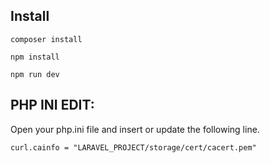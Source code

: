 

## Install
```
composer install
```

```
npm install
```

```
npm run dev
```

## PHP INI EDIT:

Open your php.ini file and insert or update the following line.
```
curl.cainfo = "LARAVEL_PROJECT/storage/cert/cacert.pem"
```


